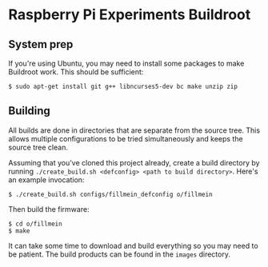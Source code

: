 # Raspberry Pi Experiments Buildroot

## System prep

If you're using Ubuntu, you may need to install some packages to make Buildroot
work. This should be sufficient:

    $ sudo apt-get install git g++ libncurses5-dev bc make unzip zip

## Building

All builds are done in directories that are separate from the source tree. This
allows multiple configurations to be tried simultaneously and keeps the source
tree clean.

Assuming that you've cloned this project already, create a build directory by
running `./create_build.sh <defconfig> <path to build directory>`. Here's an
example invocation:

    $ ./create_build.sh configs/fillmein_defconfig o/fillmein

Then build the firmware:

    $ cd o/fillmein
    $ make

It can take some time to download and build everything so you may need to be
patient. The build products can be found in the `images` directory.


